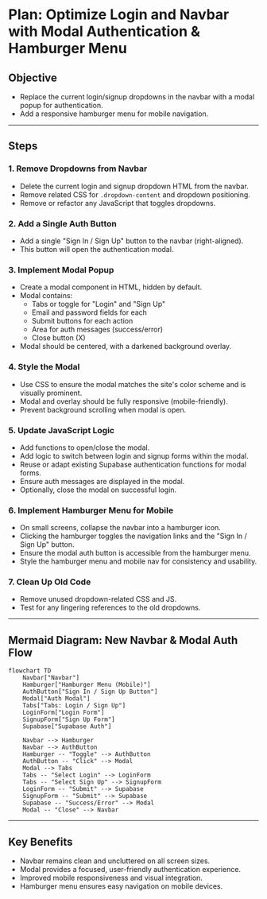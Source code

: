 # Plan: Optimize Login and Navbar with Modal Authentication & Hamburger Menu

## Objective
- Replace the current login/signup dropdowns in the navbar with a modal popup for authentication.
- Add a responsive hamburger menu for mobile navigation.

---

## Steps

### 1. Remove Dropdowns from Navbar
- Delete the current login and signup dropdown HTML from the navbar.
- Remove related CSS for `.dropdown-content` and dropdown positioning.
- Remove or refactor any JavaScript that toggles dropdowns.

### 2. Add a Single Auth Button
- Add a single "Sign In / Sign Up" button to the navbar (right-aligned).
- This button will open the authentication modal.

### 3. Implement Modal Popup
- Create a modal component in HTML, hidden by default.
- Modal contains:
  - Tabs or toggle for "Login" and "Sign Up"
  - Email and password fields for each
  - Submit buttons for each action
  - Area for auth messages (success/error)
  - Close button (X)
- Modal should be centered, with a darkened background overlay.

### 4. Style the Modal
- Use CSS to ensure the modal matches the site's color scheme and is visually prominent.
- Modal and overlay should be fully responsive (mobile-friendly).
- Prevent background scrolling when modal is open.

### 5. Update JavaScript Logic
- Add functions to open/close the modal.
- Add logic to switch between login and signup forms within the modal.
- Reuse or adapt existing Supabase authentication functions for modal forms.
- Ensure auth messages are displayed in the modal.
- Optionally, close the modal on successful login.

### 6. Implement Hamburger Menu for Mobile
- On small screens, collapse the navbar into a hamburger icon.
- Clicking the hamburger toggles the navigation links and the "Sign In / Sign Up" button.
- Ensure the modal auth button is accessible from the hamburger menu.
- Style the hamburger menu and mobile nav for consistency and usability.

### 7. Clean Up Old Code
- Remove unused dropdown-related CSS and JS.
- Test for any lingering references to the old dropdowns.

---

## Mermaid Diagram: New Navbar & Modal Auth Flow

```mermaid
flowchart TD
    Navbar["Navbar"]
    Hamburger["Hamburger Menu (Mobile)"]
    AuthButton["Sign In / Sign Up Button"]
    Modal["Auth Modal"]
    Tabs["Tabs: Login / Sign Up"]
    LoginForm["Login Form"]
    SignupForm["Sign Up Form"]
    Supabase["Supabase Auth"]

    Navbar --> Hamburger
    Navbar --> AuthButton
    Hamburger -- "Toggle" --> AuthButton
    AuthButton -- "Click" --> Modal
    Modal --> Tabs
    Tabs -- "Select Login" --> LoginForm
    Tabs -- "Select Sign Up" --> SignupForm
    LoginForm -- "Submit" --> Supabase
    SignupForm -- "Submit" --> Supabase
    Supabase -- "Success/Error" --> Modal
    Modal -- "Close" --> Navbar
```

---

## Key Benefits

- Navbar remains clean and uncluttered on all screen sizes.
- Modal provides a focused, user-friendly authentication experience.
- Improved mobile responsiveness and visual integration.
- Hamburger menu ensures easy navigation on mobile devices.